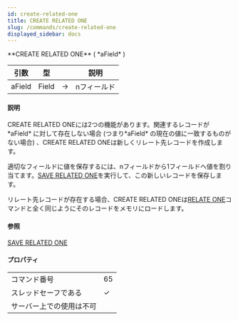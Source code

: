 ```yaml
---
id: create-related-one
title: CREATE RELATED ONE
slug: /commands/create-related-one
displayed_sidebar: docs
---
```


<!--REF #_command_.CREATE RELATED ONE.Syntax-->**CREATE RELATED ONE** ( *aField* )<!-- END REF-->
<!--REF #_command_.CREATE RELATED ONE.Params-->
| 引数 | 型 |  | 説明 |
| --- | --- | --- | --- |
| aField | Field | &#8594;  | nフィールド |

<!-- END REF-->

#### 説明 

<!--REF #_command_.CREATE RELATED ONE.Summary-->CREATE RELATED ONEには2つの機能があります。<!-- END REF-->関連するレコードが*aField* に対して存在しない場合 (つまり*aField* の現在の値に一致するものがない場合) 、CREATE RELATED ONEは新しくリレート先レコードを作成します。

適切なフィールドに値を保存するには、nフィールドから1フィールドへ値を割り当てます。[SAVE RELATED ONE](save-related-one.md "SAVE RELATED ONE")を実行して、この新しいレコードを保存します。

リレート先レコードが存在する場合、CREATE RELATED ONEは[RELATE ONE](relate-one.md "RELATE ONE")コマンドと全く同じようにそのレコードをメモリにロードします。

#### 参照 

[SAVE RELATED ONE](save-related-one.md)  

#### プロパティ
|  |  |
| --- | --- |
| コマンド番号 | 65 |
| スレッドセーフである | &check; |
| サーバー上での使用は不可 ||


